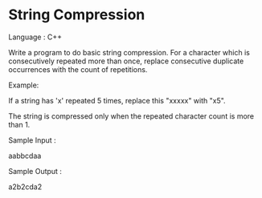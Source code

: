 # String Compression

Language : C++

Write a program to do basic string compression. For a character which is consecutively repeated more than once, replace consecutive duplicate occurrences with the count of repetitions.

Example:

If a string has 'x' repeated 5 times, replace this "xxxxx" with "x5".

The string is compressed only when the repeated character count is more than 1.

Sample Input :

aabbcdaa

Sample Output :

a2b2cda2
